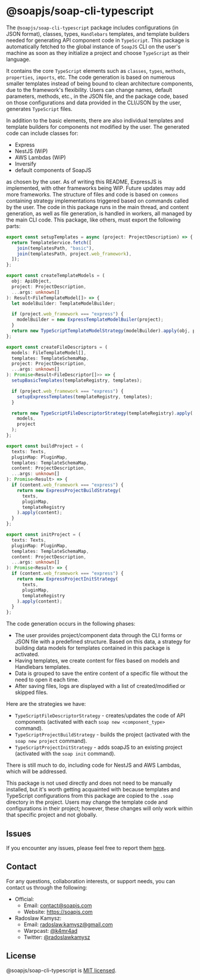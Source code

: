 # @soapjs/soap-cli-typescript

The `@soapjs/soap-cli-typescript` package includes configurations (in JSON format), classes, types, `Handlebars` templates, and template builders needed for generating API component code in `TypeScript`. This package is automatically fetched to the global instance of `SoapJS` CLI on the user's machine as soon as they initialize a project and choose `TypeScript` as their language. 


It contains the core `TypeScript` elements such as `classes`, `types`, `methods`, `properties`, `imports`, etc. The code generation is based on numerous smaller templates instead of being bound to clean architecture components, due to the framework's flexibility. Users can change names, default parameters, methods, etc., in the JSON file, and the package code, based on those configurations and data provided in the CLI/JSON by the user, generates `TypeScript` files. 

In addition to the basic elements, there are also individual templates and template builders for components not modified by the user. The generated code can include classes for: 
- Express
- NestJS (WiP)
- AWS Lambdas (WiP)
- Inversify
- default components of SoapJS

as chosen by the user. As of writing this README, ExpressJS is implemented, with other frameworks being WIP. Future updates may add more frameworks. The structure of files and code is based on `commons` containing strategy implementations triggered based on commands called by the user. The code in this package runs in the main thread, and content generation, as well as file generation, is handled in workers, all managed by the main CLI code. This package, like others, must export the following parts:

```typescript
export const setupTemplates = async (project: ProjectDescription) => {
  return TemplateService.fetch([
    join(templatesPath, "basic"),
    join(templatesPath, project.web_framework),
  ]);
};

export const createTemplateModels = (
  obj: ApiObject,
  project: ProjectDescription,
  ...args: unknown[]
): Result<FileTemplateModel[]> => {
  let modelBuilder: TemplateModelBuilder;

  if (project.web_framework === "express") {
    modelBuilder = new ExpressTemplateModelBuiler(project);
  }
  return new TypeScriptTemplateModelStrategy(modelBuilder).apply(obj, project);
};

export const createFileDescriptors = (
  models: FileTemplateModel[],
  templates: TemplateSchemaMap,
  project: ProjectDescription,
  ...args: unknown[]
): Promise<Result<FileDescriptor[]>> => {
  setupBasicTemplates(templateRegistry, templates);

  if (project.web_framework === "express") {
    setupExpressTemplates(templateRegistry, templates);
  }

  return new TypeScriptFileDescriptorStrategy(templateRegistry).apply(
    models,
    project
  );
};

export const buildProject = (
  texts: Texts,
  pluginMap: PluginMap,
  templates: TemplateSchemaMap,
  content: ProjectDescription,
  ...args: unknown[]
): Promise<Result> => {
  if (content.web_framework === "express") {
    return new ExpressProjectBuildStrategy(
      texts,
      pluginMap,
      templateRegistry
    ).apply(content);
  }
};

export const initProject = (
  texts: Texts,
  pluginMap: PluginMap,
  templates: TemplateSchemaMap,
  content: ProjectDescription,
  ...args: unknown[]
): Promise<Result> => {
  if (content.web_framework === "express") {
    return new ExpressProjectInitStrategy(
      texts,
      pluginMap,
      templateRegistry
    ).apply(content);
  }
};
```

The code generation occurs in the following phases:
- The user provides project/component data through the CLI forms or JSON file with a predefined structure. Based on this data, a strategy for building data models for templates contained in this package is activated.
- Having templates, we create content for files based on models and Handlebars templates.
- Data is grouped to save the entire content of a specific file without the need to open it each time.
- After saving files, logs are displayed with a list of created/modified or skipped files.

Here are the strategies we have:
- `TypeScriptFileDescriptorStrategy` - creates/updates the code of API components (activated with each `soap new <component_type>` command).
- `TypeScriptProjectBuildStrategy` - builds the project (activated with the `soap new project` command).
- `TypeScriptProjectInitStrategy` - adds soapJS to an existing project (activated with the `soap init` command).

There is still much to do, including code for NestJS and AWS Lambdas, which will be addressed.

This package is not used directly and does not need to be manually installed, but it's worth getting acquainted with because templates and TypeScript configurations from this package are copied to the `.soap` directory in the project. Users may change the template code and configurations in their project; however, these changes will only work within that specific project and not globally.

## Issues
If you encounter any issues, please feel free to report them [here](https://github.com/soapjs/soap/issues/new/choose).

## Contact
For any questions, collaboration interests, or support needs, you can contact us through the following:

- Official:
  - Email: [contact@soapjs.com](mailto:contact@soapjs.com)
  - Website: https://soapjs.com
- Radoslaw Kamysz:
  - Email: [radoslaw.kamysz@gmail.com](mailto:radoslaw.kamysz@gmail.com)
  - Warpcast: [@k4mr4ad](https://warpcast.com/k4mr4ad)
  - Twitter: [@radoslawkamysz](https://x.com/radoslawkamysz)

## License

@soapjs/soap-cli-typescript is [MIT licensed](./LICENSE).